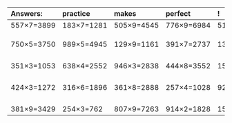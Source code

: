| Answers: | practice | makes | perfect | ! |
| :--- | :--- | :--- | :--- | :--- |
| 557×7=3899 | 183×7=1281 | 505×9=4545 | 776×9=6984 | 512×3=1536 | 
|   |   |   |   |   | 
|   |   |   |   |   | 
|   |   |   |   |   | 
| 750×5=3750 | 989×5=4945 | 129×9=1161 | 391×7=2737 | 132×9=1188 | 
|   |   |   |   |   | 
|   |   |   |   |   | 
|   |   |   |   |   | 
|   |   |   |   |   | 
| 351×3=1053 | 638×4=2552 | 946×3=2838 | 444×8=3552 | 150×9=1350 | 
|   |   |   |   |   | 
|   |   |   |   |   | 
|   |   |   |   |   | 
|   |   |   |   |   | 
| 424×3=1272 | 316×6=1896 | 361×8=2888 | 257×4=1028 | 924×2=1848 | 
|   |   |   |   |   | 
|   |   |   |   |   | 
|   |   |   |   |   | 
|   |   |   |   |   | 
| 381×9=3429 | 254×3=762 | 807×9=7263 | 914×2=1828 | 152×5=760 | 

